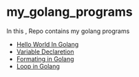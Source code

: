 # my_golang_programs
In this , Repo contains my golang programs 
+ [Hello World In Golang](https://github.com/PANDATD/my_golang_programs/blob/main/hello_world.go)
+ [Variable Declaretion ](variables.go.md)
+ [Formating in Golang](format.md)
+ [Loop in Golang](loop.md)
